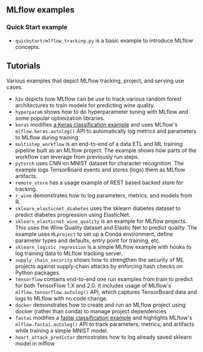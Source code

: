 ## MLflow examples

### Quick Start example
* `quickstart/mlflow_tracking.py` is a basic example to introduce MLflow concepts.

## Tutorials
Various examples that depict MLflow tracking, project, and serving use cases.

* `h2o` depicts how MLflow can be use to track various random forest architectures to train models 
for predicting wine quality.
* `hyperparam`  shows how to do hyperparameter tuning with MLflow and some popular optimization libraries.
* `keras` modifies 
[a Keras classification example](https://github.com/keras-team/keras/blob/ed07472bc5fc985982db355135d37059a1f887a9/examples/reuters_mlp.py)
and uses MLflow's `mlflow.keras.autolog()` API to automatically log metrics and parameters
to MLflow during training.
* `multistep_workflow` is an end-to-end of a data ETL and ML training pipeline built as an MLflow 
project. The example shows how parts of the workflow can leverage from previously run steps.
* `pytorch` uses CNN on MNIST dataset for character recognition. The example logs TensorBoard events
and stores (logs) them as MLflow artifacts.
* `remote_store` has a usage example of REST based backed store for tracking.
* `r_wine` demonstrates how to log parameters, metrics, and models from R.
* `sklearn_elasticnet_diabetes` uses the sklearn diabetes dataset to predict diabetes progression
   using ElasticNet.
* `sklearn_elasticnet_wine_quality` is an example for MLflow projects. This uses the Wine
   Quality dataset and Elastic Net to predict quality. The example uses `MLproject` to set up a 
   Conda environment, define parameter types and defaults, entry point for training, etc.
* `sklearn_logisic_regression` is a simple MLflow example with hooks to log training data to MLflow
tracking server.
* `supply_chain_security` shows how to strengthen the security of ML projects against supply-chain attacks by enforcing hash checks on Python packages.
* `tensorflow` contains end-to-end one run examples from train to predict for both TensorFlow 1.X and 2.0. It includes usage of MLflow's
`mlflow.tensorflow.autolog()` API, which captures TensorBoard data and logs to MLflow with no code change.
* `docker` demonstrates how to create and run an MLflow project using docker (rather than conda)
  to manage project dependencies
* `fastai` modifies a [fastai classification example](https://github.com/fastai/fastai/blob/master/nbs/examples/mnist_blocks.py) and highlights MLflow's `mlflow.fastai.autolog()` 
   API to track parameters, metrics, and artifacts while training a simple MNIST model. 
* `heart_attack_predictor` demostrates how to log already saved sklearn model in mlflow 